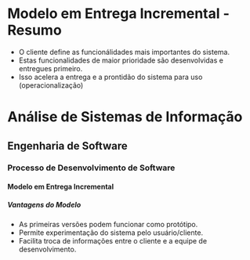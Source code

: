 # Modelo em Entrega Incremental - Resumo

- O cliente define as funcionálidades mais importantes do sistema.
- Estas funcionalidades de maior prioridade são desenvolvidas e entregues primeiro.
- Isso acelera a entrega e a prontidão do sistema para uso (operacionalização)

# Análise de Sistemas de Informação
## Engenharia de Software
### Processo de Desenvolvimento de Software
#### Modelo em Entrega Incremental
##### Vantagens do Modelo

- As primeiras versões podem funcionar como protótipo.
- Permite experimentação do sistema pelo usuário/cliente.
- Facilita troca de informações entre o cliente e a equipe de desenvolvimento.
